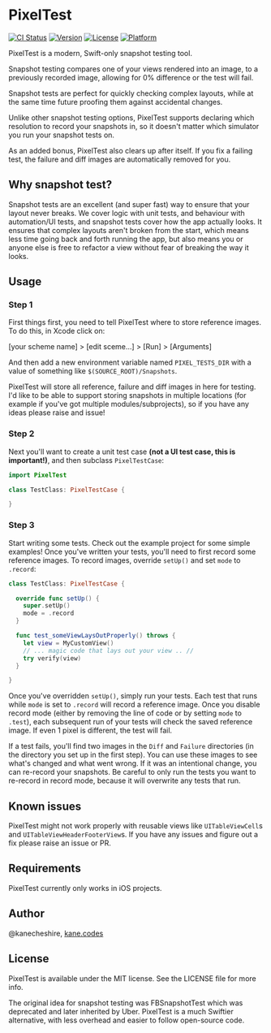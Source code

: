 # PixelTest

[![CI Status](http://img.shields.io/travis/kanecheshire/PixelTest.svg?style=flat)](https://travis-ci.org/kanecheshire/PixelTest)
[![Version](https://img.shields.io/cocoapods/v/PixelTest.svg?style=flat)](http://cocoapods.org/pods/PixelTest)
[![License](https://img.shields.io/cocoapods/l/PixelTest.svg?style=flat)](http://cocoapods.org/pods/PixelTest)
[![Platform](https://img.shields.io/cocoapods/p/PixelTest.svg?style=flat)](http://cocoapods.org/pods/PixelTest)

PixelTest is a modern, Swift-only snapshot testing tool.

Snapshot testing compares one of your views rendered into an image, to a previously recorded image, allowing for 0% difference or the test will fail.

Snapshot tests are perfect for quickly checking complex layouts, while at the same time future proofing them against accidental changes.

Unlike other snapshot testing options, PixelTest supports declaring which resolution to record your snapshots in, so it doesn't matter which simulator you run your snapshot tests on.

As an added bonus, PixelTest also clears up after itself. If you fix a failing test, the failure and diff images are automatically removed for you.

## Why snapshot test?

Snapshot tests are an excellent (and super fast) way to ensure that your layout never breaks. We cover logic with unit tests, and behaviour with automation/UI tests, and snapshot tests cover how the app actually looks. It ensures that complex layouts aren't broken from the start, which means less time going back and forth running the app, but also means you or anyone else is free to refactor a view without fear of breaking the way it looks.

## Usage

### Step 1

First things first, you need to tell PixelTest where to store reference images. To do this, in Xcode click on:

[your scheme name] > [edit sceme...] > [Run] > [Arguments]

And then add a new environment variable named `PIXEL_TESTS_DIR` with a value of something like `$(SOURCE_ROOT)/Snapshots`.

PixelTest will store all reference, failure and diff images in here for testing. I'd like to be able to support storing snapshots in multiple locations (for example if you've got multiple modules/subprojects), so if you have any ideas please raise and issue!

### Step 2

Next you'll want to create a unit test case **(not a UI test case, this is important!)**, and then subclass `PixelTestCase`:

```swift
import PixelTest

class TestClass: PixelTestCase {

}
```

### Step 3

Start writing some tests. Check out the example project for some simple examples! Once you've written your tests, you'll need to first record some reference images. To record images, override `setUp()` and set `mode` to `.record`:

```swift
class TestClass: PixelTestCase {

  override func setUp() {
    super.setUp()
    mode = .record
  }

  func test_someViewLaysOutProperly() throws {
    let view = MyCustomView()
    // ... magic code that lays out your view .. //
    try verify(view)
  }

}
```

Once you've overridden `setUp()`, simply run your tests. Each test that runs while `mode` is set to `.record` will record a reference image. Once you disable record mode (either by removing the line of code or by setting `mode` to `.test`), each subsequent run of your tests will check the saved reference image. If even 1 pixel is different, the test will fail.

If a test fails, you'll find two images in the `Diff` and `Failure` directories (in the directory you set up in the first step). You can use these images to see what's changed and what went wrong. If it was an intentional change, you can re-record your snapshots. Be careful to only run the tests you want to re-record in record mode, because it will overwrite any tests that run.

## Known issues

PixelTest might not work properly with reusable views like `UITableViewCell`s and `UITableViewHeaderFooterView`s. If you have any issues and figure out a fix please raise an issue or PR.

## Requirements

PixelTest currently only works in iOS projects.

## Author

@kanecheshire, [kane.codes](http://kanecheshire.com)

## License

PixelTest is available under the MIT license. See the LICENSE file for more info.

The original idea for snapshot testing was FBSnapshotTest which was deprecated and later inherited by Uber. PixelTest is a much Swiftier alternative, with less overhead and easier to follow open-source code.
